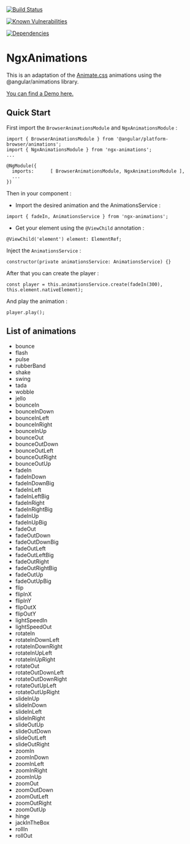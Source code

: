 [![Build Status](https://travis-ci.org/ibenjelloun/ngx-animations.svg?branch=master)](https://travis-ci.org/ibenjelloun/ngx-animations)

[![Known Vulnerabilities](https://snyk.io/test/github/ibenjelloun/ngx-animations/badge.svg?targetFile=libs/ngx-animations/package.json)](https://snyk.io/test/github/ibenjelloun/ngx-animations?targetFile=libs/ngx-animations/package.json)

[![Dependencies](https://david-dm.org/ibenjelloun/ngx-animations.svg)](https://david-dm.org/ibenjelloun/ngx-animations?view=list)

# NgxAnimations

This is an adaptation of the [Animate.css](https://daneden.github.io/animate.css/) animations using the @angular/animations library.

[You can find a Demo here.](https://stackblitz.com/edit/ngx-animations)

## Quick Start

First import the `BrowserAnimationsModule` and `NgxAnimationsModule` :

```
import { BrowserAnimationsModule } from '@angular/platform-browser/animations';
import { NgxAnimationsModule } from 'ngx-animations';
...

@NgModule({
  imports:      [ BrowserAnimationsModule, NgxAnimationsModule ],
  ...
})
```

Then in your component :

- Import the desired animation and the AnimationsService :

```
import { fadeIn, AnimationsService } from 'ngx-animations';
```

- Get your element using the `@ViewChild` annotation :

```
@ViewChild('element') element: ElementRef;
```

Inject the `AnimationsService` :

```
constructor(private animationsService: AnimationsService) {}
```

After that you can create the player :

```
const player = this.animationsService.create(fadeIn(300), this.element.nativeElement);
```

And play the animation :

```
player.play();
```

## List of animations

- bounce
- flash
- pulse
- rubberBand
- shake
- swing
- tada
- wobble
- jello
- bounceIn
- bounceInDown
- bounceInLeft
- bounceInRight
- bounceInUp
- bounceOut
- bounceOutDown
- bounceOutLeft
- bounceOutRight
- bounceOutUp
- fadeIn
- fadeInDown
- fadeInDownBig
- fadeInLeft
- fadeInLeftBig
- fadeInRight
- fadeInRightBig
- fadeInUp
- fadeInUpBig
- fadeOut
- fadeOutDown
- fadeOutDownBig
- fadeOutLeft
- fadeOutLeftBig
- fadeOutRight
- fadeOutRightBig
- fadeOutUp
- fadeOutUpBig
- flip
- flipInX
- flipInY
- flipOutX
- flipOutY
- lightSpeedIn
- lightSpeedOut
- rotateIn
- rotateInDownLeft
- rotateInDownRight
- rotateInUpLeft
- rotateInUpRight
- rotateOut
- rotateOutDownLeft
- rotateOutDownRight
- rotateOutUpLeft
- rotateOutUpRight
- slideInUp
- slideInDown
- slideInLeft
- slideInRight
- slideOutUp
- slideOutDown
- slideOutLeft
- slideOutRight
- zoomIn
- zoomInDown
- zoomInLeft
- zoomInRight
- zoomInUp
- zoomOut
- zoomOutDown
- zoomOutLeft
- zoomOutRight
- zoomOutUp
- hinge
- jackInTheBox
- rollIn
- rollOut
